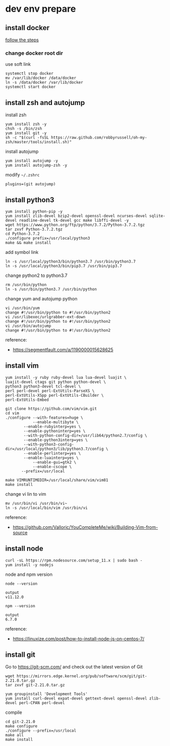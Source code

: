 # dev env prepare

## install docker

[follow the steps](https://docs.docker.com/install/linux/docker-ce/centos/)

### change docker root dir

use soft link

```
systemctl stop docker
mv /var/lib/docker /data/docker
ln -s /data/docker /var/lib/docker
systemctl start docker
```

## install zsh and autojump

install zsh
```
yum install zsh -y
chsh -s /bin/zsh
yum install git -y
sh -c "$(curl -fsSL https://raw.github.com/robbyrussell/oh-my-zsh/master/tools/install.sh)"
```

install autojump
```
yum install autojump -y
yum install autojump-zsh -y
```

modify `~/.zshrc`
```
plugins=(git autojump)
```

## install python3

```
yum install python-pip -y
yum install zlib-devel bzip2-devel openssl-devel ncurses-devel sqlite-devel readline-devel tk-devel gcc make libffi-devel -y
wget https://www.python.org/ftp/python/3.7.2/Python-3.7.2.tgz
tar zxvf Python-3.7.2.tgz
cd Python-3.7.2
./configure prefix=/usr/local/python3
make && make install
```

add symbol link
```
ln -s /usr/local/python3/bin/python3.7 /usr/bin/python3.7
ln -s /usr/local/python3/bin/pip3.7 /usr/bin/pip3.7
```

change python2 to python3.7
```
rm /usr/bin/python
ln -s /usr/bin/python3.7 /usr/bin/python
```

change yum and autojump python
```
vi /usr/bin/yum
change #!/usr/bin/python to #!/usr/bin/python2
vi /usr/libexec/urlgrabber-ext-down
change #!/usr/bin/python to #!/usr/bin/python2
vi /usr/bin/autojump
change #!/usr/bin/python to #!/usr/bin/python2
```

reference:
* https://segmentfault.com/a/1190000015628625

## install vim

```
yum install -y ruby ruby-devel lua lua-devel luajit \
luajit-devel ctags git python python-devel \
python3 python3-devel tcl-devel \
perl perl-devel perl-ExtUtils-ParseXS \
perl-ExtUtils-XSpp perl-ExtUtils-CBuilder \
perl-ExtUtils-Embed
```

```
git clone https://github.com/vim/vim.git
cd vim
./configure --with-features=huge \
            --enable-multibyte \
	    --enable-rubyinterp=yes \
	    --enable-pythoninterp=yes \
	    --with-python-config-dir=/usr/lib64/python2.7/config \
	    --enable-python3interp=yes \
	    --with-python3-config-dir=/usr/local/python3/lib/python3.7/config \
	    --enable-perlinterp=yes \
	    --enable-luainterp=yes \
            --enable-gui=gtk2 \
            --enable-cscope \
	   --prefix=/usr/local

make VIMRUNTIMEDIR=/usr/local/share/vim/vim81
make install
```

change vi lin to vim
```
mv /usr/bin/vi /usr/bin/vi~
ln -s /usr/local/bin/vim /usr/bin/vi
```

reference:
* https://github.com/Valloric/YouCompleteMe/wiki/Building-Vim-from-source

## install node

```
curl -sL https://rpm.nodesource.com/setup_11.x | sudo bash -
yum install -y nodejs
```

node and npm version
```
node --version
```

```
output
v11.12.0
```

```
npm --version
```

```
output
6.7.0
```

reference:
* https://linuxize.com/post/how-to-install-node-js-on-centos-7/

## install git

Go to https://git-scm.com/ and check out the latest version of Git
```
wget https://mirrors.edge.kernel.org/pub/software/scm/git/git-2.21.0.tar.gz
tar zxvf git-2.21.0.tar.gz
```

```
yum groupinstall 'Development Tools'
yum install curl-devel expat-devel gettext-devel openssl-devel zlib-devel perl-CPAN perl-devel
```

compile
```
cd git-2.21.0
make configure
./configure --prefix=/usr/local
make all
make install
```
